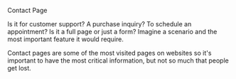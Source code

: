 Contact Page

Is it for customer support? A purchase inquiry? To schedule an appointment? Is it a full page or just a form? Imagine a scenario and the most important feature it would require.

Contact pages are some of the most visited pages on websites so it's important to have the most critical information, but not so much that people get lost.
